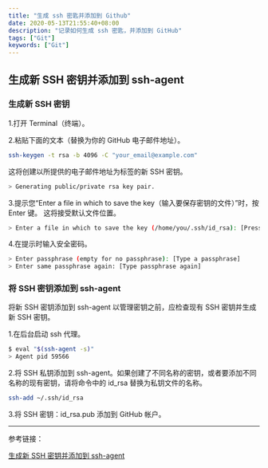 ```yaml
---
title: "生成 ssh 密匙并添加到 Github"
date: 2020-05-13T21:55:40+08:00
description: "记录如何生成 ssh 密匙，并添加到 GitHub"
tags: ["Git"]
keywords: ["Git"]
---
```


## 生成新 SSH 密钥并添加到 ssh-agent

### 生成新 SSH 密钥

1.打开 Terminal（终端）。

2.粘贴下面的文本（替换为你的 GitHub 电子邮件地址）。

```bash
ssh-keygen -t rsa -b 4096 -C "your_email@example.com"
```

这将创建以所提供的电子邮件地址为标签的新 SSH 密钥。

```bash
> Generating public/private rsa key pair.
```

3.提示您“Enter a file in which to save the key（输入要保存密钥的文件）”时，按 Enter 键。 这将接受默认文件位置。

```bash
> Enter a file in which to save the key (/home/you/.ssh/id_rsa): [Press enter]
```

4.在提示时输入安全密码。

```bash
> Enter passphrase (empty for no passphrase): [Type a passphrase]
> Enter same passphrase again: [Type passphrase again]
```

### 将 SSH 密钥添加到 ssh-agent

将新 SSH 密钥添加到 ssh-agent 以管理密钥之前，应检查现有 SSH 密钥并生成新 SSH 密钥。

1.在后台启动 ssh 代理。

```bash
$ eval "$(ssh-agent -s)"
> Agent pid 59566
```

2.将 SSH 私钥添加到 ssh-agent。如果创建了不同名称的密钥，或者要添加不同名称的现有密钥，请将命令中的 id_rsa 替换为私钥文件的名称。

```bash
ssh-add ~/.ssh/id_rsa
```

3.将 SSH 密钥：id_rsa.pub 添加到 GitHub 帐户。

---

参考链接：

[生成新 SSH 密钥并添加到 ssh-agent](https://help.github.com/cn/github/authenticating-to-github/generating-a-new-ssh-key-and-adding-it-to-the-ssh-agent#adding-your-ssh-key-to-the-ssh-agent)
